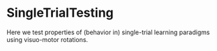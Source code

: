 # SingleTrialTesting

Here we test properties of (behavior in) single-trial learning paradigms using visuo-motor rotations.
